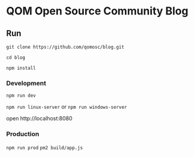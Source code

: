 # QOM Open Source Community Blog


## Run

`git clone https://github.com/qomosc/blog.git`

`cd blog`

`npm install`

### Development

`npm run dev`

`npm run linux-server` or `npm run windows-server`

open http://localhost:8080

### Production

`npm run prod`
`pm2 build/app.js`
